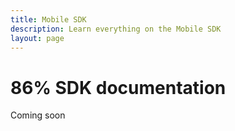 ```yaml
---
title: Mobile SDK
description: Learn everything on the Mobile SDK
layout: page
---
```

# 86% SDK documentation

Coming soon

